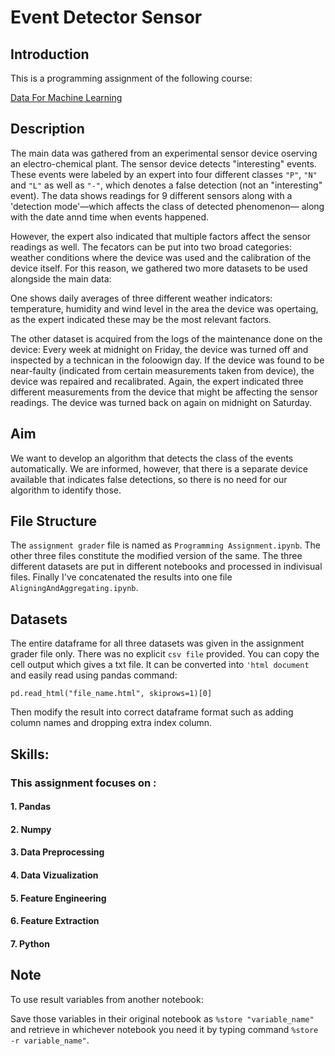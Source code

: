 # Event Detector Sensor

## Introduction
This is a programming assignment of the following course:

[Data For Machine Learning](https://www.coursera.org/learn/data-machine-learning)

## Description

The main data was gathered from an experimental sensor device oserving an electro-chemical plant. The sensor device detects "interesting" events. These events were labeled by an expert into four different classes `"P"`, `"N"` and `"L"`  as well as `"-"`, which denotes a false detection (not an "interesting" event). The data shows readings for 9 different sensors along with a 'detection mode'&mdash;which affects the class of detected phenomenon&mdash; along with the date annd time when events happened. 

However, the expert also indicated that multiple factors affect the sensor readings as well. The fecators can be put into two broad categories: weather conditions where the device was used and the calibration of the device itself. For this reason, we gathered two more datasets to be used alongside the main data: 

One shows daily averages of three different weather indicators: temperature, humidity and wind level in the area the device was opertaing, as the expert indicated these may be the most relevant factors.

The other dataset is acquired from the logs of the maintenance done on the device: Every week at midnight on Friday, the device was turned off and inspected by a technican in the foloowign day. If the device was found to be near-faulty (indicated from certain measurements taken from device), the device was repaired and recalibrated. Again, the expert indicated three different measurements from the device that might be affecting the sensor readings. The device was turned back on again on midnight on Saturday.

## Aim

We want to develop an algorithm that detects the class of the events automatically. We are informed, however, that there is a separate device available that indicates false detections, so there is no need for our algorithm to identify those.



## File Structure
The `assignment grader` file is named as `Programming Assignment.ipynb`. The other three files constitute the modified version of the same. The three different datasets are put in different notebooks and processed in indivisual files. Finally I've concatenated the results into one file `AligningAndAggregating.ipynb`.


## Datasets
The entire dataframe for all three datasets was given in the assignment grader file only. There was no explicit `csv file` provided. You can copy the cell output which gives a txt file. It can be converted into `'html document` and easily read using pandas command:

 `pd.read_html("file_name.html", skiprows=1)[0]`

 Then modify the result into correct dataframe format such as adding column names and dropping extra index column. 

## Skills:

### This assignment focuses on :
#### 1. Pandas 
#### 2. Numpy 
#### 3. Data Preprocessing
#### 4. Data Vizualization
#### 5. Feature Engineering 
#### 6. Feature Extraction 
#### 7. Python

## Note

To use result variables from another notebook:

   Save those variables in their original notebook as `%store "variable_name"` and retrieve in whichever notebook you need it by typing command `%store -r variable_name"`.
